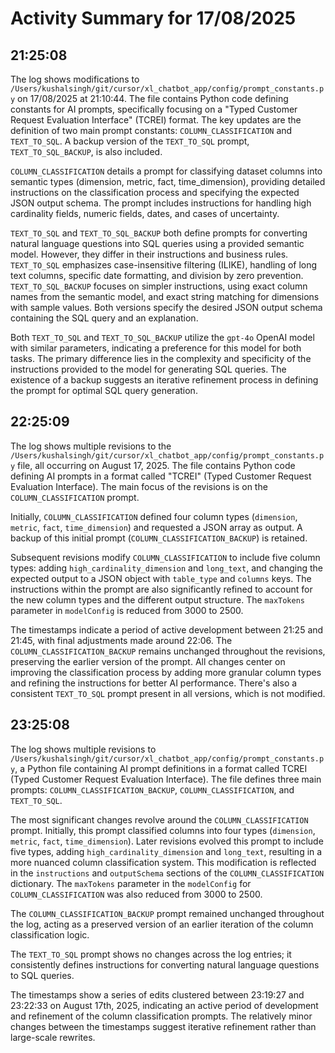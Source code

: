 # Activity Summary for 17/08/2025

## 21:25:08
The log shows modifications to `/Users/kushalsingh/git/cursor/xl_chatbot_app/config/prompt_constants.py` on 17/08/2025 at 21:10:44.  The file contains Python code defining constants for AI prompts, specifically focusing on a "Typed Customer Request Evaluation Interface" (TCREI) format.  The key updates are the definition of two main prompt constants: `COLUMN_CLASSIFICATION` and `TEXT_TO_SQL`.  A backup version of the `TEXT_TO_SQL` prompt, `TEXT_TO_SQL_BACKUP`, is also included.

`COLUMN_CLASSIFICATION` details a prompt for classifying dataset columns into semantic types (dimension, metric, fact, time_dimension), providing detailed instructions on the classification process and specifying the expected JSON output schema.  The prompt includes instructions for handling high cardinality fields, numeric fields, dates, and cases of uncertainty.

`TEXT_TO_SQL` and `TEXT_TO_SQL_BACKUP` both define prompts for converting natural language questions into SQL queries using a provided semantic model.  However, they differ in their instructions and business rules. `TEXT_TO_SQL` emphasizes case-insensitive filtering (ILIKE), handling of long text columns, specific date formatting, and division by zero prevention.  `TEXT_TO_SQL_BACKUP` focuses on simpler instructions, using exact column names from the semantic model, and exact string matching for dimensions with sample values. Both versions specify the desired JSON output schema containing the SQL query and an explanation.

Both `TEXT_TO_SQL` and `TEXT_TO_SQL_BACKUP` utilize the `gpt-4o` OpenAI model with similar parameters, indicating a preference for this model for both tasks.  The primary difference lies in the complexity and specificity of the instructions provided to the model for generating SQL queries.  The existence of a backup suggests an iterative refinement process in defining the prompt for optimal SQL query generation.


## 22:25:09
The log shows multiple revisions to the `/Users/kushalsingh/git/cursor/xl_chatbot_app/config/prompt_constants.py` file, all occurring on August 17, 2025.  The file contains Python code defining AI prompts in a format called "TCREI" (Typed Customer Request Evaluation Interface).  The main focus of the revisions is on the `COLUMN_CLASSIFICATION` prompt.

Initially,  `COLUMN_CLASSIFICATION`  defined four column types (`dimension`, `metric`, `fact`, `time_dimension`) and requested a JSON array as output. A backup of this initial prompt (`COLUMN_CLASSIFICATION_BACKUP`) is retained.


Subsequent revisions modify `COLUMN_CLASSIFICATION` to include five column types:  adding  `high_cardinality_dimension` and `long_text`, and changing the expected output to a JSON object with `table_type` and `columns` keys.  The instructions within the prompt are also significantly refined to account for the new column types and the different output structure.  The `maxTokens` parameter in `modelConfig` is reduced from 3000 to 2500.

The timestamps indicate a period of active development between 21:25 and 21:45, with final adjustments made around 22:06.  The `COLUMN_CLASSIFICATION_BACKUP` remains unchanged throughout the revisions, preserving the earlier version of the prompt.  All changes center on improving the classification process by adding more granular column types and refining the instructions for better AI performance.  There's also a consistent `TEXT_TO_SQL` prompt present in all versions, which is not modified.


## 23:25:08
The log shows multiple revisions to `/Users/kushalsingh/git/cursor/xl_chatbot_app/config/prompt_constants.py`,  a Python file containing AI prompt definitions in a format called TCREI (Typed Customer Request Evaluation Interface).  The file defines three main prompts: `COLUMN_CLASSIFICATION_BACKUP`, `COLUMN_CLASSIFICATION`, and `TEXT_TO_SQL`.

The most significant changes revolve around the `COLUMN_CLASSIFICATION` prompt.  Initially, this prompt classified columns into four types (`dimension`, `metric`, `fact`, `time_dimension`).  Later revisions evolved this prompt to include five types, adding `high_cardinality_dimension` and `long_text`, resulting in a more nuanced column classification system. This modification is reflected in the `instructions` and `outputSchema` sections of the `COLUMN_CLASSIFICATION` dictionary.  The `maxTokens` parameter in the `modelConfig` for `COLUMN_CLASSIFICATION` was also reduced from 3000 to 2500.

The `COLUMN_CLASSIFICATION_BACKUP` prompt remained unchanged throughout the log, acting as a preserved version of an earlier iteration of the column classification logic.

The `TEXT_TO_SQL` prompt shows no changes across the log entries; it consistently defines instructions for converting natural language questions to SQL queries.

The timestamps show a series of edits clustered between 23:19:27 and 23:22:33 on August 17th, 2025, indicating an active period of development and refinement of the column classification prompts.  The relatively minor changes between the timestamps suggest iterative refinement rather than large-scale rewrites.

